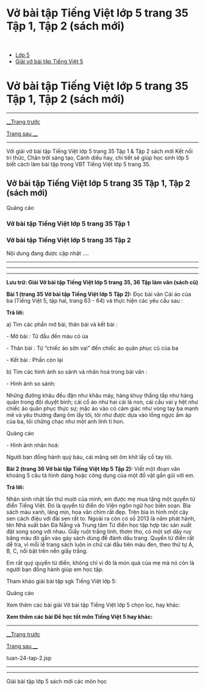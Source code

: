 # Vở bài tập Tiếng Việt lớp 5 trang 35 Tập 1, Tập 2 (sách mới)

﻿

  * [Lớp 5](https://vietjack.com/series/lop-5.jsp)
  * [Giải vở bài tập Tiếng Việt 5](https://vietjack.com/giai-vo-bai-tap-tieng-viet-5/index.jsp)



# Vở bài tập Tiếng Việt lớp 5 trang 35 Tập 1, Tập 2 (sách mới)

* * *

[__Trang trước](https://vietjack.com/giai-vo-bai-tap-tieng-viet-5/tuan-24-tap-2.jsp)

[Trang sau __](https://vietjack.com/giai-vo-bai-tap-tieng-viet-5/tuan-24-tap-2.jsp)

* * *

Với giải vở bài tập Tiếng Việt lớp 5 trang 35 Tập 1 & Tập 2 sách mới Kết nối tri thức, Chân trời sáng tạo, Cánh diều hay, chi tiết sẽ giúp học sinh lớp 5 biết cách làm bài tập trong VBT Tiếng Việt lớp 5 trang 35.

## Vở bài tập Tiếng Việt lớp 5 trang 35 Tập 1, Tập 2 (sách mới)

Quảng cáo

### Vở bài tập Tiếng Việt lớp 5 trang 35 Tập 1

### Vở bài tập Tiếng Việt lớp 5 trang 35 Tập 2

Nội dung đang được cập nhật ....

* * *

* * *

* * *

**Lưu trữ: Giải Vở bài tập Tiếng Việt lớp 5 trang 35, 36 Tập làm văn (sách cũ)**

**Bài 1 (trang 35 Vở bài tập Tiếng Việt lớp 5 Tập 2):** Đọc bài văn Cái áo của ba (Tiếng Việt 5, tập hai, trang 63 - 64) và thực hiện các yêu cầu sau :

**Trả lời:**

a) Tìm các phần mở bài, thân bài và kết bài : 

\- Mở bài : Từ đầu đến màu cỏ úa 

\- Thân bài : Từ “chiếc áo sờn vai” đến chiếc áo quân phục cũ của ba 

\- Kết bài : Phần còn lại 

b) Tìm các hình ảnh so sánh và nhân hoá trong bài văn : 

\- Hình ảnh so sánh: 

Những đường khâu đều đặn như khâu máy, hàng khuy thẳng tắp như hàng quân trong đội duyệt binh; cái cổ áo như hai cái lá non, cái cầu vai y hệt như chiếc áo quân phục thực sự; mặc áo vào có cảm giác như vòng tay ba mạnh mẽ và yêu thương đang ôm lấy tôi, tôi như được dựa vào lồng ngực ấm áp của ba, tôi chững chạc như một anh lính tí hon. 

Quảng cáo

\- Hình ảnh nhân hoá: 

Người bạn đồng hành quý báu, cái măng sét ôm khít lấy cổ tay tôi. 

**Bài 2 (trang 36 Vở bài tập Tiếng Việt lớp 5 Tập 2):** Viết một đoạn văn khoảng 5 câu tả hình dáng hoặc công dụng của một đồ vật gần gũi với em.

**Trả lời:**

Nhân sinh nhật lần thứ mười của mình, em được mẹ mua tặng một quyển từ điển Tiếng Việt. Đó là quyển từ điển do Viện ngôn ngữ học biên soạn. Bìa sách màu xanh, láng mịn, hoa văn chìm rất đẹp. Trên bìa in hình một cây sen cách điệu với đài sen rất to. Ngoài ra còn có số 2013 là năm phát hành, tên Nhà xuất bản Đà Nẵng và Trung tâm Từ điển học tập hợp tác sản xuất đặt song song với nhau. Giấy ruột trắng tinh, thơm tho, có một sợi dây ruy băng màu đỏ gắn vào gáy sách dùng để đánh dấu trang. Quyển từ điển rất dễ tra, vì mỗi lề trang sách luôn in chữ cái đầu tiên màu đen, theo thứ tự A, B, C, nổi bật trên nền giấy trắng. 

Em rất quý quyển từ điển, không chỉ vì đó là món quà của mẹ mà nó còn là người bạn đồng hành giúp em học tập. 

Tham khảo giải bài tập sgk Tiếng Việt lớp 5:

Quảng cáo

Xem thêm các bài giải Vở bài tập Tiếng Việt lớp 5 chọn lọc, hay khác:

**Xem thêm các bài Để học tốt môn Tiếng Việt 5 hay khác:**

* * *

[__Trang trước](https://vietjack.com/giai-vo-bai-tap-tieng-viet-5/tuan-24-tap-2.jsp)

[Trang sau __](https://vietjack.com/giai-vo-bai-tap-tieng-viet-5/tuan-24-tap-2.jsp)

tuan-24-tap-2.jsp

* * *

* * *

Giải bài tập lớp 5 sách mới các môn học
